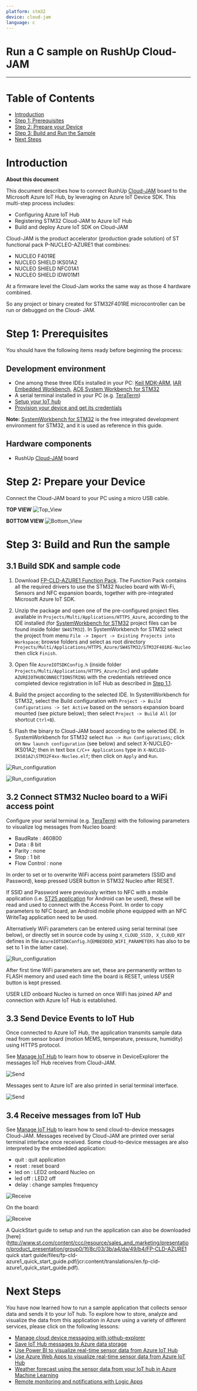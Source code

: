 ```yaml
---
platform: stm32
device: cloud-jam
language: c
---
```


Run a C sample on RushUp Cloud-JAM
===
---

# Table of Contents

-   [Introduction](#Introduction)
-   [Step 1: Prerequisites](#Prerequisites)
-   [Step 2: Prepare your Device](#PrepareDevice)
-   [Step 3: Build and Run the Sample](#Build)
-   [Next Steps](#NextSteps)

<a name="Introduction"></a>
# Introduction

**About this document**

This document describes how to connect RushUp [Cloud-JAM](http://rushup.tech/) board to the Microsoft Azure IoT Hub, by leveraging on Azure IoT Device SDK. This multi-step process includes:

-   Configuring Azure IoT Hub
-   Registering STM32 Cloud-JAM to Azure IoT Hub
-   Build and deploy Azure IoT SDK on Cloud-JAM

Cloud-JAM is the product accelerator (production grade solution) of ST functional pack P-NUCLEO-AZURE1 that combines:

-	NUCLEO F401RE
-	NUCLEO SHIELD IKS01A2
-	NUCLEO SHIELD NFC01A1
-	NUCLEO SHIELD IDW01M1

At a firmware level the Cloud-Jam works the same way as those 4 hardware combined.

So any project or binary created for STM32F401RE microcontroller can be run or debugged on the Cloud- JAM.

<a name="Prerequisites"></a>
# Step 1: Prerequisites

You should have the following items ready before beginning the process:

## Development environment
-   One among these three IDEs installed in your PC: [Keil MDK-ARM](http://www.keil.com/), [IAR Embedded Workbench](http://www.iar.com/), [AC6 System Workbench for STM32](http://www.openstm32.org/System+Workbench+for+STM32)
-   A serial terminal installed in your PC (e.g. [TeraTerm](https://ttssh2.osdn.jp/))
-   [Setup your IoT hub][lnk-setup-iot-hub]
-   [Provision your device and get its credentials][lnk-manage-iot-hub]

**Note:**
[SystemWorkbench for STM32](http://www.openstm32.org/System+Workbench+for+STM32) is the free integrated development environment for STM32, and it is used as reference in this guide.

## Hardware components
-   RushUp [Cloud-JAM](http://www.rushup.tech/) board

<a name="PrepareDevice"></a>
# Step 2: Prepare your Device

Connect the Cloud-JAM board to your PC using a micro USB cable.

**TOP VIEW**
![Top\_View](media/cloud-jam/top-view.jpg)

**BOTTOM VIEW**
![Bottom\_View](media/cloud-jam/bottom-view.jpg)

<a name="Build"></a>
# Step 3: Build and Run the sample

<a name="Load"></a>
## 3.1 Build SDK and sample code

1.  Download [FP-CLD-AZURE1 Function Pack](https://github.com/rushup/Cloud-JAM-AzureIoTHub). The Function Pack contains all the required drivers to use the STM32 Nucleo board with Wi-Fi, Sensors and NFC expansion boards, together with pre-integrated Microsoft Azure IoT SDK.

2.  Unzip the package and open one of the pre-configured project files available in  `Projects/Multi/Applications/HTTPS_Azure`, according to the IDE installed (for [SystemWorkbench for STM32](http://www.openstm32.org/System+Workbench+for+STM32) project files can be found inside folder `SW4STM32`). In SystemWorkbench for STM32 select the project from menu `File -> Import -> Existing Projects into Workspace`; browse folders and select as root directory `Projects/Multi/Applications/HTTPS_Azure/SW4STM32/STM32F401RE-Nucleo` then click `Finish`.

3.  Open file `AzureIOTSDKConfig.h` (inside folder `Projects/Multi/Applications/HTTPS_Azure/Inc`) and update `AZUREIOTHUBCONNECTIONSTRING` with the credentials retrieved once completed device registration in IoT Hub as described in [Step 1.1](#Prerequisites).

4.  Build the project according to the selected IDE. In SystemWorkbench for STM32, select the Build configuration with `Project -> Build Configurations -> Set Active` based on the sensors expansion board mounted (see picture below); then select `Project -> Build All` (or shortcut `Ctrl+B`). 

5.  Flash the binary to Cloud-JAM board according to the selected IDE. In SystemWorkbench for STM32 select `Run -> Run Configurations`; click on `New launch configuration` (see below) and select X-NUCLEO-IKS01A2; then in text box `C/C++ Applications` type in  `X-NUCLEO-IKS01A2\STM32F4xx-Nucleo.elf`; then click on `Apply` and `Run`.

![Run\_configuration](media/cloud-jam/run-config-01.png)

![Run\_configuration](media/cloud-jam/run-config-02.png)

## 3.2 Connect STM32 Nucleo board to a WiFi access point

Configure your serial terminal (e.g. [TeraTerm](https://ttssh2.osdn.jp/)) with the following parameters to visualize log messages from Nucleo board:

-   BaudRate : 460800
-   Data : 8 bit
-   Parity : none
-   Stop : 1 bit
-   Flow Control : none

In order to set or to overwrite WiFi access point parameters (SSID and Password), keep pressed USER button in STM32 Nucleo after RESET.

If SSID and Password were previously written to NFC with a mobile application (i.e. [ST25 application](https://play.google.com/store/apps/details?id=com.st.demo) for Android can be used), these will be read and used to connect with the Access Point. In order to copy parameters to NFC board, an Android mobile phone equipped with an NFC WriteTag application need to be used.

Alternatively WiFi parameters can be entered using serial terminal (see below), or directly set in source code by using `X_CLOUD_SSID, X_CLOUD_KEY` defines in file `AzureIOTSDKConfig.h`(`EMBEDDED_WIFI_PARAMETERS` has also to be set to 1 in the latter case).

![Run\_configuration](media/cloud-jam/connect.png)

After first time WiFi parameters are set, these are permanently written to FLASH memory and used each time the board is RESET, unless USER button is kept pressed.

USER LED onboard Nucleo is turned on once WiFi has joined AP and connection with Azure IoT Hub is established.

## 3.3 Send Device Events to IoT Hub

Once connected to Azure IoT Hub, the application transmits sample data read from sensor board (motion MEMS, temperature, pressure, humidity) using HTTPS protocol.

See [Manage IoT Hub][lnk-manage-iot-hub] to learn how to observe in DeviceExplorer the messages IoT Hub receives from Cloud-JAM.

![Send](media/cloud-jam/send-01.png)

Messages sent to Azure IoT are also printed in serial terminal interface.

![Send](media/cloud-jam/send-02.png)

## 3.4 Receive messages from IoT Hub

See [Manage IoT Hub][lnk-manage-iot-hub] to learn how to send cloud-to-device messages Cloud-JAM. Messages received by Cloud-JAM are printed over serial terminal interface once received. Some cloud-to-device messages are also interpreted by the embedded application:

-   quit : quit application
-   reset : reset board
-   led on : LED2 onboard Nucleo on
-   led off : LED2 off
-   delay : change samples frequency

![Receive](media/cloud-jam/receive-01.png)

On the board:

![Receive](media/cloud-jam/receive-02.png)

A QuickStart guide to setup and run the application can also be downloaded [here](http://www.st.com/content/ccc/resource/sales_and_marketing/presentation/product_presentation/group0/1f/8c/03/3b/a4/da/49/b4/FP-CLD-AZURE1 quick start guide/files/fp-cld-azure1_quick_start_guide.pdf/jcr:content/translations/en.fp-cld-azure1_quick_start_guide.pdf).

<a name="NextSteps"></a>
# Next Steps

You have now learned how to run a sample application that collects sensor data and sends it to your IoT hub. To explore how to store, analyze and visualize the data from this application in Azure using a variety of different services, please click on the following lessons:

-   [Manage cloud device messaging with iothub-explorer]
-   [Save IoT Hub messages to Azure data storage]
-   [Use Power BI to visualize real-time sensor data from Azure IoT Hub]
-   [Use Azure Web Apps to visualize real-time sensor data from Azure IoT Hub]
-   [Weather forecast using the sensor data from your IoT hub in Azure Machine Learning]
-   [Remote monitoring and notifications with Logic Apps]   

[Manage cloud device messaging with iothub-explorer]: https://docs.microsoft.com/en-us/azure/iot-hub/iot-hub-explorer-cloud-device-messaging
[Save IoT Hub messages to Azure data storage]: https://docs.microsoft.com/en-us/azure/iot-hub/iot-hub-store-data-in-azure-table-storage
[Use Power BI to visualize real-time sensor data from Azure IoT Hub]: https://docs.microsoft.com/en-us/azure/iot-hub/iot-hub-live-data-visualization-in-power-bi
[Use Azure Web Apps to visualize real-time sensor data from Azure IoT Hub]: https://docs.microsoft.com/en-us/azure/iot-hub/iot-hub-live-data-visualization-in-web-apps
[Weather forecast using the sensor data from your IoT hub in Azure Machine Learning]: https://docs.microsoft.com/en-us/azure/iot-hub/iot-hub-weather-forecast-machine-learning
[Remote monitoring and notifications with Logic Apps]: https://docs.microsoft.com/en-us/azure/iot-hub/iot-hub-monitoring-notifications-with-azure-logic-apps
[lnk-setup-iot-hub]: ../setup_iothub.md
[lnk-manage-iot-hub]: ../manage_iot_hub.md


